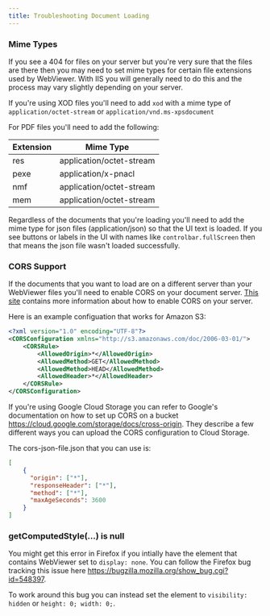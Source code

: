 ```yaml
---
title: Troubleshooting Document Loading
---
```

### Mime Types
If you see a 404 for files on your server but you're very sure that the files are there then you may need to set mime types for certain file extensions used by WebViewer. With IIS you will generally need to do this and the process may vary slightly depending on your server.

If you're using XOD files you'll need to add `xod` with a mime type of `application/octet-stream` or `application/vnd.ms-xpsdocument`

For PDF files you'll need to add the following:

|Extension|Mime Type|
|---|---|
|res|application/octet-stream|
|pexe|application/x-pnacl|
|nmf|application/octet-stream|
|mem|application/octet-stream|

Regardless of the documents that you're loading you'll need to add the mime type for json files (application/json) so that the UI text is loaded. If you see buttons or labels in the UI with names like `controlbar.fullScreen` then that means the json file wasn't loaded successfully.

### CORS Support
If the documents that you want to load are on a different server than your WebViewer files you'll need to enable CORS on your document server. [This site](https://enable-cors.org/server.html) contains more information about how to enable CORS on your server.

Here is an example configuation that works for Amazon S3:
```xml
<?xml version="1.0" encoding="UTF-8"?>
<CORSConfiguration xmlns="http://s3.amazonaws.com/doc/2006-03-01/">
    <CORSRule>
        <AllowedOrigin>*</AllowedOrigin>
        <AllowedMethod>GET</AllowedMethod>
        <AllowedMethod>HEAD</AllowedMethod>
        <AllowedHeader>*</AllowedHeader>
    </CORSRule>
</CORSConfiguration>
```

If you're using Google Cloud Storage you can refer to Google's documentation on how to set up CORS on a bucket https://cloud.google.com/storage/docs/cross-origin.
They describe a few different ways you can upload the CORS configuration to Cloud Storage.

The cors-json-file.json that you can use is:
```json
[
    {
      "origin": ["*"],
      "responseHeader": ["*"],
      "method": ["*"],
      "maxAgeSeconds": 3600
    }
]
```

### getComputedStyle(...) is null
You might get this error in Firefox if you intially have the element that contains WebViewer set to `display: none`. You can follow the Firefox bug tracking this issue here https://bugzilla.mozilla.org/show_bug.cgi?id=548397.

To work around this bug you can instead set the element to `visibility: hidden` or `height: 0; width: 0;`.
